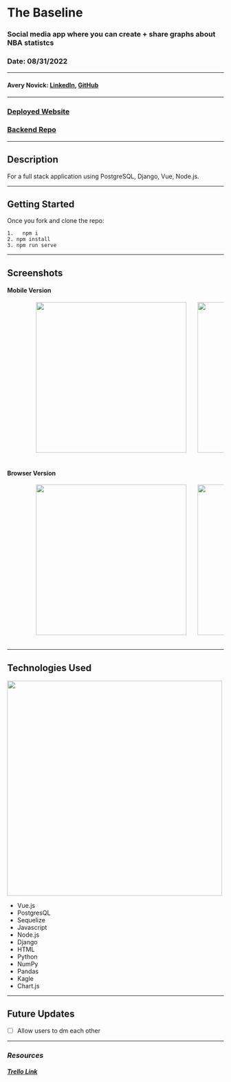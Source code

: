 # The Baseline

### Social media app where you can create + share graphs about NBA statistcs

### Date: 08/31/2022

---

#### Avery Novick: <a href="https://www.linkedin.com/in/avery-novick/" target="_blank" rel="noreferrer">LinkedIn</a>, <a href="https://github.com/anovick1" target="_blank" rel="noreferrer">GitHub</a>

---

### <a href="" target="_blank" rel="noreferrer">Deployed Website</a>

### <a href="https://github.com/anovick1/Baseline_Backend" target="_blank" rel="noreferrer">Backend Repo</a>

---

## Description

For a full stack application using PostgreSQL, Django, Vue, Node.js.

---

## Getting Started

Once you fork and clone the repo:

    1.   npm i
    2. npm install
    3. npm run serve

---

## Screenshots

#### Mobile Version

<div style= "center">
    <pre>
        <img src="images/mobile_register.png"  height="350">&nbsp;&nbsp;&nbsp;<img src="images/mobile_user_feed.png" height="350">&nbsp;&nbsp;&nbsp;<img src="images/mobile_edit_profile.png" height="350">&nbsp;&nbsp;&nbsp;<img src="images/mobile_matches.png" height="350">&nbsp;&nbsp;&nbsp;
    </pre>
</div>

#### Browser Version

<div style= "center">
    <pre>
        <img src="images/registration.png"  height="350">&nbsp;&nbsp;&nbsp;<img src="images/feed.png" height="350">&nbsp;&nbsp;&nbsp;<img src="images/edit.png" height="350">&nbsp;&nbsp;&nbsp;<img src="images/connections.png" height="350">&nbsp;&nbsp;&nbsp;
    </pre>
</div>

---

## Technologies Used

<img style="center" src=""  width="500">

- Vue.js
- PostgresQL
- Sequelize
- Javascript
- Node.js
- Django
- HTML
- Python
- NumPy
- Pandas
- Kagle
- Chart.js

---

## Future Updates

- [ ] Allow users to dm each other

---

### **_Resources_**

##### [Trello Link](https://trello.com/b/8MOoe2VG/baseline)
